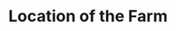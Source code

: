 ---
title: Location of the Farm
layout: Guide
app: farm-valuation
topic: farm-description
index: 10
---